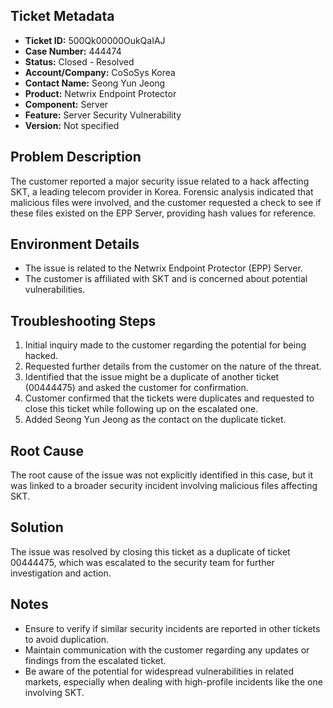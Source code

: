 ## Ticket Metadata
- **Ticket ID:** 500Qk00000OukQaIAJ
- **Case Number:** 444474
- **Status:** Closed - Resolved
- **Account/Company:** CoSoSys Korea
- **Contact Name:** Seong Yun Jeong
- **Product:** Netwrix Endpoint Protector
- **Component:** Server
- **Feature:** Server Security Vulnerability
- **Version:** Not specified

## Problem Description
The customer reported a major security issue related to a hack affecting SKT, a leading telecom provider in Korea. Forensic analysis indicated that malicious files were involved, and the customer requested a check to see if these files existed on the EPP Server, providing hash values for reference.

## Environment Details
- The issue is related to the Netwrix Endpoint Protector (EPP) Server.
- The customer is affiliated with SKT and is concerned about potential vulnerabilities.

## Troubleshooting Steps
1. Initial inquiry made to the customer regarding the potential for being hacked.
2. Requested further details from the customer on the nature of the threat.
3. Identified that the issue might be a duplicate of another ticket (00444475) and asked the customer for confirmation.
4. Customer confirmed that the tickets were duplicates and requested to close this ticket while following up on the escalated one.
5. Added Seong Yun Jeong as the contact on the duplicate ticket.

## Root Cause
The root cause of the issue was not explicitly identified in this case, but it was linked to a broader security incident involving malicious files affecting SKT.

## Solution
The issue was resolved by closing this ticket as a duplicate of ticket 00444475, which was escalated to the security team for further investigation and action.

## Notes
- Ensure to verify if similar security incidents are reported in other tickets to avoid duplication.
- Maintain communication with the customer regarding any updates or findings from the escalated ticket.
- Be aware of the potential for widespread vulnerabilities in related markets, especially when dealing with high-profile incidents like the one involving SKT.